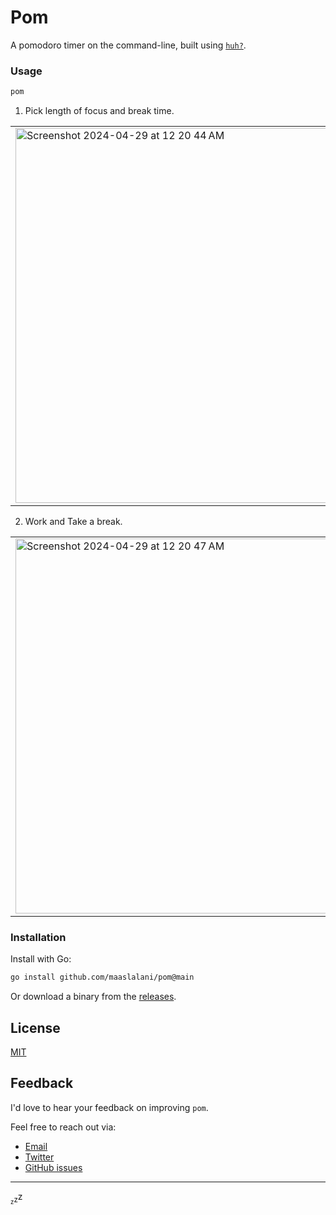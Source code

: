 # Pom

A pomodoro timer on the command-line, built using [`huh?`](https://github.com/charmbracelet/huh).

### Usage

```bash
pom
```

1. Pick length of focus and break time.

<table>
<td>
<img width="600" alt="Screenshot 2024-04-29 at 12 20 44 AM" src="https://github.com/maaslalani/pom/assets/42545625/a957deb0-ae2e-4b87-a7a0-1a5eff651a9f">
</td>
<td>
<img width="600" alt="Screenshot 2024-04-29 at 12 20 46 AM" src="https://github.com/maaslalani/pom/assets/42545625/8af0c027-4e9f-4621-bd1e-ace447e4a4c5">
</td>
</table>

2. Work and Take a break.

<table>
<td>
<img width="600" alt="Screenshot 2024-04-29 at 12 20 47 AM" src="https://github.com/maaslalani/pom/assets/42545625/60fad7ed-b8a0-4835-9b7d-2372aa1c18f1">
</td>
<td>
<img width="600" alt="Screenshot 2024-04-29 at 12 20 52 AM" src="https://github.com/maaslalani/pom/assets/42545625/d774c48c-356d-4c02-bce4-6eed3acdab2a">
</td>
</table>


### Installation

Install with Go:

```sh
go install github.com/maaslalani/pom@main
```

Or download a binary from the [releases](https://github.com/maaslalani/pom/releases).

## License

[MIT](https://github.com/maaslalani/pom/blob/master/LICENSE)

## Feedback

I'd love to hear your feedback on improving `pom`.

Feel free to reach out via:
* [Email](mailto:maas@lalani.dev)
* [Twitter](https://twitter.com/maaslalani)
* [GitHub issues](https://github.com/maaslalani/pom/issues/new)

---

<sub><sub>z</sub></sub><sub>z</sub>z


